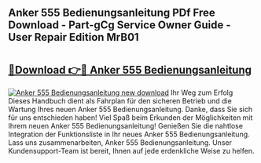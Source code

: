 ## Anker 555 Bedienungsanleitung PDf Free Download - Part-gCg Service Owner Guide - User Repair Edition MrB01

# <h2><a href="http://df1sd5.blite.top/?on=Anker+555+Bedienungsanleitung">🔗Download 👉🔴 Anker 555 Bedienungsanleitung</a></h2>

[![Anker 555 Bedienungsanleitung new download](https://i.imgur.com/lujVjoI.png)](http://df1sd5.blite.top/?on=Anker+555+Bedienungsanleitung)
Ihr Weg zum Erfolg Dieses Handbuch dient als Fahrplan für den sicheren Betrieb und die Wartung Ihres neuen Anker 555 Bedienungsanleitung. Danke, dass Sie sich für uns entschieden haben! Viel Spaß beim Erkunden der Möglichkeiten mit Ihrem neuen Anker 555 Bedienungsanleitung! Genießen Sie die nahtlose Integration der Funktionsliste in Ihr neues Anker 555 Bedienungsanleitung. Lass uns zusammenarbeiten, Anker 555 Bedienungsanleitung. Unser Kundensupport-Team ist bereit, Ihnen auf jede erdenkliche Weise zu helfen.
